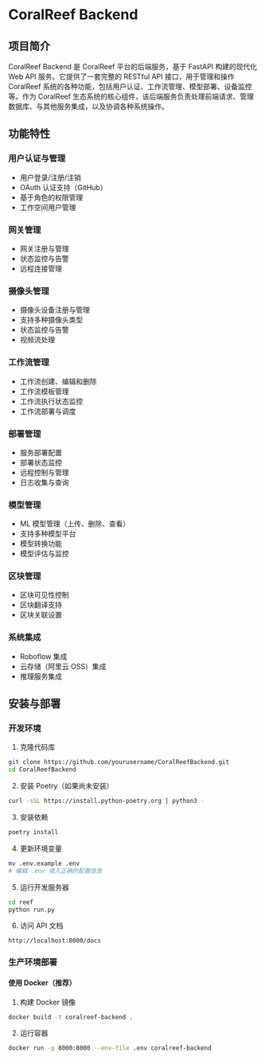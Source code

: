# CoralReef Backend

## 项目简介

CoralReef Backend 是 CoralReef 平台的后端服务，基于 FastAPI 构建的现代化 Web API 服务。它提供了一套完整的 RESTful API 接口，用于管理和操作 CoralReef 系统的各种功能，包括用户认证、工作流管理、模型部署、设备监控等。作为 CoralReef 生态系统的核心组件，该后端服务负责处理前端请求、管理数据库、与其他服务集成，以及协调各种系统操作。

## 功能特性

### 用户认证与管理
- 用户登录/注册/注销
- OAuth 认证支持（GitHub）
- 基于角色的权限管理
- 工作空间用户管理

### 网关管理
- 网关注册与管理
- 状态监控与告警
- 远程连接管理

### 摄像头管理
- 摄像头设备注册与管理
- 支持多种摄像头类型
- 状态监控与告警
- 视频流处理

### 工作流管理
- 工作流创建、编辑和删除
- 工作流模板管理
- 工作流执行状态监控
- 工作流部署与调度

### 部署管理
- 服务部署配置
- 部署状态监控
- 远程控制与管理
- 日志收集与查询

### 模型管理
- ML 模型管理（上传、删除、查看）
- 支持多种模型平台
- 模型转换功能
- 模型评估与监控

### 区块管理
- 区块可见性控制
- 区块翻译支持
- 区块关联设置

### 系统集成
- Roboflow 集成
- 云存储（阿里云 OSS）集成
- 推理服务集成

## 安装与部署

### 开发环境

1. 克隆代码库
```bash
git clone https://github.com/yourusername/CoralReefBackend.git
cd CoralReefBackend
```

2. 安装 Poetry（如果尚未安装）
```bash
curl -sSL https://install.python-poetry.org | python3 -
```

3. 安装依赖
```bash
poetry install
```

4. 更新环境变量
```bash
mv .env.example .env
# 编辑 .env 填入正确的配置信息

```

5. 运行开发服务器
```bash
cd reef
python run.py
```

6. 访问 API 文档
```
http://localhost:8000/docs
```

### 生产环境部署

#### 使用 Docker（推荐）

1. 构建 Docker 镜像
```bash
docker build -t coralreef-backend .
```

2. 运行容器
```bash
docker run -p 8000:8000 --env-file .env coralreef-backend
```
